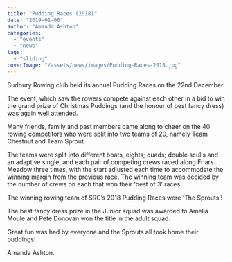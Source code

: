 ```yaml
---
title: "Pudding Races (2018)"
date: "2019-01-06"
author: "Amanda Ashton"
categories: 
  - "events"
  - "news"
tags: 
  - "sliding"
coverImage: "/assets/news/images/Pudding-Races-2018.jpg"
---
```


Sudbury Rowing club held its annual Pudding Races on the 22nd December.

The event, which saw the rowers compete against each other in a bid to win the grand prize of Christmas Puddings (and the honour of best fancy dress) was again well attended.

Many friends, family and past members came along to cheer on the 40 rowing competitors who were split into two teams of 20, namely Team Chestnut and Team Sprout.  

The teams were split into different boats, eights; quads; double sculls and an adaptive single, and each pair of competing crews raced along Friars Meadow three times, with the start adjusted each time to accommodate the winning margin from the previous race. The winning team was decided by the number of crews on each that won their ‘best of 3’ races.

The winning rowing team of SRC’s 2018 Pudding Races were ‘The Sprouts’!

The best fancy dress prize in the Junior squad was awarded to Amelia Moule and Pete Donovan won the title in the adult squad.

Great fun was had by everyone and the Sprouts all took home their puddings!

Amanda Ashton.
